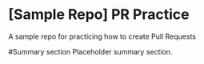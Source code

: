 # [Sample Repo] PR Practice
A sample repo for practicing how to create Pull Requests

#Summary section
Placeholder summary section.
